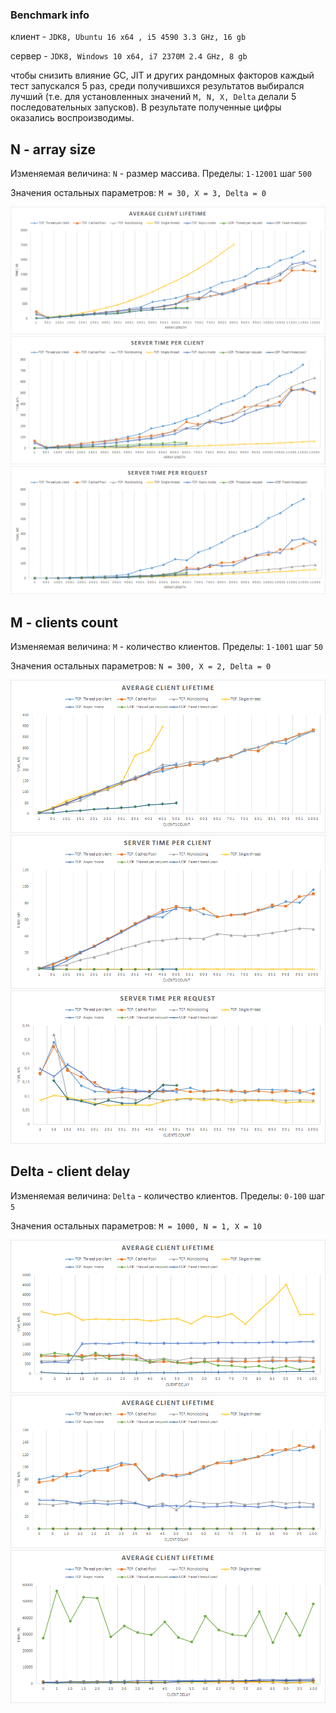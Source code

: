 ### Benchmark info

клиент - `JDK8, Ubuntu 16 x64 , i5 4590 3.3 GHz, 16 gb` 

сервер - `JDK8, Windows 10 x64, i7 2370M 2.4 GHz, 8 gb`

чтобы снизить влияние GC, JIT и других рандомных факторов каждый тест запускался 5 раз, среди получившихся результатов 
выбирался лучший (т.е. для установленных значений `M, N, X, Delta` делали 5 последовательных запусков). В результате 
полученные цифры оказались воспроизводимы.

## N - array size

Изменяемая величина: `N` - размер массива. Пределы: `1-12001` шаг `500`

Значения остальных параметров:
`M = 30, X = 3, Delta = 0`

![n-lifetime](https://raw.githubusercontent.com/Roenke/java-autumn/master/server-benchmark/img/array-size/n-lifetime.png)
![n-server-client](https://raw.githubusercontent.com/Roenke/java-autumn/master/server-benchmark/img/array-size/n-server-per-client.png)
![n-server-request](https://raw.githubusercontent.com/Roenke/java-autumn/master/server-benchmark/img/array-size/n-server-per-request.png)


## M - clients count
Изменяемая величина: `M` - количество клиентов. Пределы: `1-1001` шаг `50`

Значения остальных параметров:
`N = 300, X = 2, Delta = 0`
 
 ![m-lifetime](https://raw.githubusercontent.com/Roenke/java-autumn/master/server-benchmark/img/client-count/m-lifetime.png)
 ![m-server-client](https://raw.githubusercontent.com/Roenke/java-autumn/master/server-benchmark/img/client-count/m-server-per-client.png)
 ![m-server-request](https://raw.githubusercontent.com/Roenke/java-autumn/master/server-benchmark/img/client-count/m-server-per-request.png)

 
## Delta - client delay
Изменяемая величина: `Delta` - количество клиентов. Пределы: `0-100` шаг `5`

Значения остальных параметров:
`M = 1000, N = 1, X = 10`

![delta-lifetime](https://raw.githubusercontent.com/Roenke/java-autumn/master/server-benchmark/img/client-delay/delta-lifetime.png)
![delta-server-client](https://raw.githubusercontent.com/Roenke/java-autumn/master/server-benchmark/img/client-delay/delta-server-per-client.png)
![delta-server-request](https://raw.githubusercontent.com/Roenke/java-autumn/master/server-benchmark/img/client-delay/delta-server-per-request.png)
